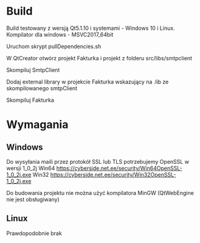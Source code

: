 # Build
Build testowany z wersją Qt5.1.10 i systemami - Windows 10 i Linux.
Kompilator dla windows - MSVC2017_64bit

Uruchom skrypt pullDependencies.sh

W QtCreator otwórz projekt Fakturka i projekt z folderu src/libs/smtpclient

Skompiluj SmtpClient

Dodaj external library w projekcie Fakturka wskazujący na .lib ze skompilowanego smtpClient

Skompiluj Fakturka


# Wymagania
## Windows
Do wysyłania maili przez protokół SSL lub TLS potrzebujemy OpenSSL w wersji 1_0_2j
Win64 https://cyberside.net.ee/security/Win64OpenSSL-1_0_2j.exe
Win32 https://cyberside.net.ee/security/Win32OpenSSL-1_0_2j.exe

Do budowania projektu nie można użyć kompilatora MinGW (QtWebEngine nie jest obsługiwany)


## Linux
Prawdopodobnie brak